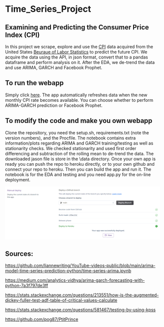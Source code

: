 # Time_Series_Project
## Examining and Predicting the Consumer Price Index (CPI)

In this project we scrape, explore and use the [CPI](https://www.investopedia.com/terms/c/consumerpriceindex.asp) data acquired from the United States [Beuraue of Labor Statistics](https://www.bls.gov/cpi/) to predict the future CPI. We acquire the data using the API, in json format, convert that to a pandas dataframe and perform analysis on it. After the EDA, we de-trend the data and use ARIMA, GARCH and Facebook Prophet.

## To run the webapp
Simply click [here](https://cpi-prediction.herokuapp.com/). The app automatically refreshes data when the new monthly CPI rate becomes available. You can choose whether to perform ARIMA-GARCH prediction or Facebook Prophet.

## To modify the code and make you own webapp
Clone the repository, you need the setup.sh, requirements.txt (note the version numbers), and the Procfile. 
The notebook contains extra information/plots regarding ARIMA and GARCH training/testing as well as stationarity checks.
We checked stationarity and used first order differencing and subtraction of the rolling mean to de-trend the data.
The downloaded jason file is store in the \data directory. 
Once your own app is ready you can push the repo to heroku directly, or to your own github and connect your repo to heroku. Then you can build the app and run it. The notebook is for the EDA and testing and you need app.py for the on-line deployment.

![Deployment](Heroku.png)

## Sources:
https://github.com/liannewriting/YouTube-videos-public/blob/main/arima-model-time-series-prediction-python/time-series-arima.ipynb

https://medium.com/analytics-vidhya/arima-garch-forecasting-with-python-7a3f797de3ff

https://stats.stackexchange.com/questions/213551/how-is-the-augmented-dickey-fuller-test-adf-table-of-critical-values-calculate

https://stats.stackexchange.com/questions/581467/testing-by-using-kpss

https://github.com/pog87/PtitPrince



